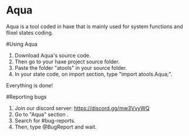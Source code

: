 # Aqua
Aqua is a tool coded in haxe that is mainly used for system functions and flixel states coding.

#Using Aqua

1. Download Aqua's source code.
2. Then go to your haxe project source folder.
3. Paste the folder "atools" in your source folder.
4. In your state code, on import section, type "import atools.Aqua;".

Everything is done!

#Reporting bugs

1. Join our discord server: https://discord.gg/mw3VvyWQ
2. Go to "Aqua" section .
3. Search for #bug-reports.
4. Then, type @BugReport and wait.
